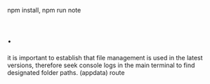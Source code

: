 npm install, npm run note

# . #
it is important to establish that file management is used in the latest versions, therefore seek console logs in the main terminal to find designated folder paths. (appdata) route
